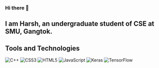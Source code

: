 ### Hi there 👋

## I am Harsh, an undergraduate student of CSE at SMU, Gangtok.

## Tools and Technologies
![C++](https://img.shields.io/badge/c++-%2300599C.svg?style=for-the-badge&logo=c%2B%2B&logoColor=white)     ![CSS3](https://img.shields.io/badge/css3-%231572B6.svg?style=for-the-badge&logo=css3&logoColor=white)     ![HTML5](https://img.shields.io/badge/html5-%23E34F26.svg?style=for-the-badge&logo=html5&logoColor=white)      ![JavaScript](https://img.shields.io/badge/javascript-%23323330.svg?style=for-the-badge&logo=javascript&logoColor=%23F7DF1E)     ![Keras](https://img.shields.io/badge/Keras-%23D00000.svg?style=for-the-badge&logo=Keras&logoColor=white)      ![TensorFlow](https://img.shields.io/badge/TensorFlow-%23FF6F00.svg?style=for-the-badge&logo=TensorFlow&logoColor=white)
<!--
**writetoharsh/writetoharsh** is a ✨ _special_ ✨ repository because its `README.md` (this file) appears on your GitHub profile.

Here are some ideas to get you started:

- 🔭 I’m currently working on ...
- 🌱 I’m currently learning ...
- 👯 I’m looking to collaborate on ...
- 🤔 I’m looking for help with ...
- 💬 Ask me about ...
- 📫 How to reach me: ...
- 😄 Pronouns: ...
- ⚡ Fun fact: ...
-->
